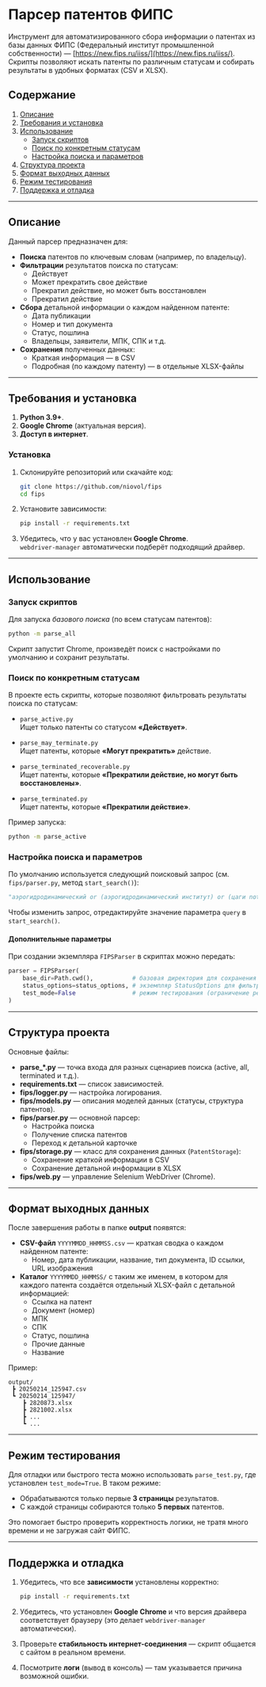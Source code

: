 # Парсер патентов ФИПС

Инструмент для автоматизированного сбора информации о патентах из базы данных ФИПС (Федеральный институт промышленной собственности) — [https://new.fips.ru/iiss/](https://new.fips.ru/iiss/). Скрипты позволяют искать патенты по различным статусам и собирать результаты в удобных форматах (CSV и XLSX).

## Содержание

1. [Описание](#описание)
2. [Требования и установка](#требования-и-установка)
3. [Использование](#использование)
   - [Запуск скриптов](#запуск-скриптов)
   - [Поиск по конкретным статусам](#поиск-по-конкретным-статусам)
   - [Настройка поиска и параметров](#настройка-поиска-и-параметров)
4. [Структура проекта](#структура-проекта)
5. [Формат выходных данных](#формат-выходных-данных)
6. [Режим тестирования](#режим-тестирования)
7. [Поддержка и отладка](#поддержка-и-отладка)

---

## Описание

Данный парсер предназначен для:

- **Поиска** патентов по ключевым словам (например, по владельцу).
- **Фильтрации** результатов поиска по статусам:
  - Действует
  - Может прекратить свое действие
  - Прекратил действие, но может быть восстановлен
  - Прекратил действие
- **Сбора** детальной информации о каждом найденном патенте:
  - Дата публикации
  - Номер и тип документа
  - Статус, пошлина
  - Владельцы, заявители, МПК, СПК и т.д.
- **Сохранения** полученных данных:
  - Краткая информация — в CSV
  - Подробная (по каждому патенту) — в отдельные XLSX-файлы

---

## Требования и установка

1. **Python 3.9+**.
2. **Google Chrome** (актуальная версия).
3. **Доступ в интернет**.

### Установка

1. Склонируйте репозиторий или скачайте код:

   ```bash
   git clone https://github.com/niovol/fips
   cd fips
   ```

2. Установите зависимости:

   ```bash
   pip install -r requirements.txt
   ```

3. Убедитесь, что у вас установлен **Google Chrome**.  
   `webdriver-manager` автоматически подберёт подходящий драйвер.

---

## Использование

### Запуск скриптов

Для запуска *базового поиска* (по всем статусам патентов):

```bash
python -m parse_all
```

Скрипт запустит Chrome, произведёт поиск с настройками по умолчанию и сохранит результаты.

### Поиск по конкретным статусам

В проекте есть скрипты, которые позволяют фильтровать результаты поиска по статусам:

- `parse_active.py`  
  Ищет только патенты со статусом **«Действует»**.
  
- `parse_may_terminate.py`  
  Ищет патенты, которые **«Могут прекратить»** действие.
  
- `parse_terminated_recoverable.py`  
  Ищет патенты, которые **«Прекратили действие, но могут быть восстановлены»**.
  
- `parse_terminated.py`  
  Ищет патенты, которые **«Прекратили действие»**.

Пример запуска:

```bash
python -m parse_active
```

### Настройка поиска и параметров

По умолчанию используется следующий поисковый запрос (см. `fips/parser.py`, метод `start_search()`):

```python
"аэрогидродинамический or (аэрогидродинамический институт) or (цаги not научно)"
```

Чтобы изменить запрос, отредактируйте значение параметра `query` в `start_search()`.

#### Дополнительные параметры

При создании экземпляра `FIPSParser` в скриптах можно передать:

```python
parser = FIPSParser(
    base_dir=Path.cwd(),           # базовая директория для сохранения результатов
    status_options=status_options, # экземпляр StatusOptions для фильтрации по статусам
    test_mode=False                # режим тестирования (ограничение результатов)
)
```

---

## Структура проекта

Основные файлы:

- **parse_*.py** — точка входа для разных сценариев поиска (active, all, terminated и т.д.).
- **requirements.txt** — список зависимостей.
- **fips/logger.py** — настройка логирования.
- **fips/models.py** — описания моделей данных (статусы, структура патентов).
- **fips/parser.py** — основной парсер:
  - Настройка поиска
  - Получение списка патентов
  - Переход к детальной карточке
- **fips/storage.py** — класс для сохранения данных (`PatentStorage`):
  - Сохранение краткой информации в CSV
  - Сохранение детальной информации в XLSX
- **fips/web.py** — управление Selenium WebDriver (Chrome).

---

## Формат выходных данных

После завершения работы в папке **output** появятся:

- **CSV-файл** `YYYYMMDD_HHMMSS.csv` — краткая сводка о каждом найденном патенте:
  - Номер, дата публикации, название, тип документа, ID ссылки, URL изображения
- **Каталог** `YYYYMMDD_HHMMSS/` с таким же именем, в котором для каждого патента создаётся отдельный XLSX-файл с детальной информацией:
  - Ссылка на патент
  - Документ (номер)
  - МПК
  - СПК
  - Статус, пошлина
  - Прочие данные
  - Название

Пример:

```
output/
 ┣ 20250214_125947.csv
 ┗ 20250214_125947/
    ┣ 2820873.xlsx
    ┣ 2821002.xlsx
    ┣ ...
    ┗ ...
```

---

## Режим тестирования

Для отладки или быстрого теста можно использовать `parse_test.py`, где установлен `test_mode=True`. В таком режиме:

- Обрабатываются только первые **3 страницы** результатов.
- С каждой страницы собираются только **5 первых** патентов.

Это помогает быстро проверить корректность логики, не тратя много времени и не загружая сайт ФИПС.

---

## Поддержка и отладка

1. Убедитесь, что все **зависимости** установлены корректно:

   ```bash
   pip install -r requirements.txt
   ```

2. Убедитесь, что установлен **Google Chrome** и что версия драйвера соответствует браузеру (это делает `webdriver-manager` автоматически).
3. Проверьте **стабильность интернет-соединения** — скрипт общается с сайтом в реальном времени.
4. Посмотрите **логи** (вывод в консоль) — там указывается причина возможной ошибки.  

